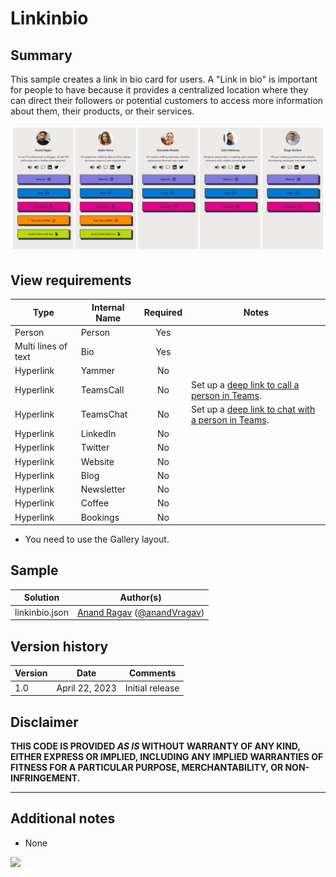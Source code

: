 # Linkinbio

## Summary

This sample creates a link in bio card for users. A "Link in bio" is important for people to have because it provides a centralized location where they can direct their followers or potential customers to access more information about them, their products, or their services.

![screenshot of the sample](./assets/screenshot.png)

## View requirements

|Type|Internal Name|Required|Notes|
|---|---|:---:|---|
|Person|Person|Yes||
|Multi lines of text|Bio|Yes||
|Hyperlink|Yammer|No||
|Hyperlink|TeamsCall|No|Set up a [deep link to call a person in Teams](https://learn.microsoft.com/microsoftteams/platform/concepts/build-and-test/deep-link-workflow?tabs=teamsjs-v2#deep-link-to-start-an-audio-video-call-with-users).|
|Hyperlink|TeamsChat|No|Set up a [deep link to chat with a person in Teams](https://learn.microsoft.com/microsoftteams/platform/concepts/build-and-test/deep-link-workflow?tabs=teamsjs-v2#deep-link-to-start-a-new-chat).|
|Hyperlink|LinkedIn|No||
|Hyperlink|Twitter|No||
|Hyperlink|Website|No||
|Hyperlink|Blog|No||
|Hyperlink|Newsletter|No||
|Hyperlink|Coffee|No||
|Hyperlink|Bookings|No||

- You need to use the Gallery layout.

## Sample

Solution|Author(s)
--------|---------
linkinbio.json | [Anand Ragav](https://github.com/anandragav) ([@anandVragav](https://twitter.com/anandVragav))

## Version history

Version|Date|Comments
-------|----|--------
1.0|April 22, 2023|Initial release

## Disclaimer

**THIS CODE IS PROVIDED *AS IS* WITHOUT WARRANTY OF ANY KIND, EITHER EXPRESS OR IMPLIED, INCLUDING ANY IMPLIED WARRANTIES OF FITNESS FOR A PARTICULAR PURPOSE, MERCHANTABILITY, OR NON-INFRINGEMENT.**

---

## Additional notes

- None

<img src="https://pnptelemetry.azurewebsites.net/list-formatting/view-samples/linkinbio" />